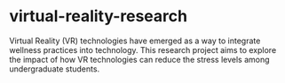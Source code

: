 # virtual-reality-research
Virtual Reality (VR) technologies have emerged as a way to integrate wellness practices into technology. This research project aims to explore the impact of how VR technologies can reduce the stress levels among undergraduate students. 
